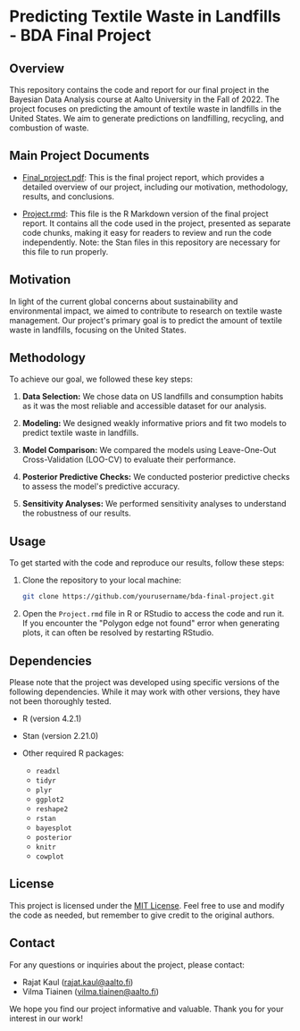 # Predicting Textile Waste in Landfills - BDA Final Project

## Overview

This repository contains the code and report for our final project in the Bayesian Data Analysis course at Aalto University in the Fall of 2022. The project focuses on predicting the amount of textile waste in landfills in the United States. We aim to generate predictions on landfilling, recycling, and combustion of waste.

## Main Project Documents

- [Final_project.pdf](Final_project.pdf): This is the final project report, which provides a detailed overview of our project, including our motivation, methodology, results, and conclusions.

- [Project.rmd](Project.rmd): This file is the R Markdown version of the final project report. It contains all the code used in the project, presented as separate code chunks, making it easy for readers to review and run the code independently. Note: the Stan files in this repository are necessary for this file to run properly.

## Motivation

In light of the current global concerns about sustainability and environmental impact, we aimed to contribute to research on textile waste management. Our project's primary goal is to predict the amount of textile waste in landfills, focusing on the United States.

## Methodology

To achieve our goal, we followed these key steps:

1. **Data Selection:** We chose data on US landfills and consumption habits as it was the most reliable and accessible dataset for our analysis.

2. **Modeling:** We designed weakly informative priors and fit two models to predict textile waste in landfills.

3. **Model Comparison:** We compared the models using Leave-One-Out Cross-Validation (LOO-CV) to evaluate their performance.

4. **Posterior Predictive Checks:** We conducted posterior predictive checks to assess the model's predictive accuracy.

5. **Sensitivity Analyses:** We performed sensitivity analyses to understand the robustness of our results.

## Usage

To get started with the code and reproduce our results, follow these steps:

1. Clone the repository to your local machine:

   ```bash
   git clone https://github.com/yourusername/bda-final-project.git
   ```

2. Open the `Project.rmd` file in R or RStudio to access the code and run it. If you encounter the "Polygon edge not found" error when generating plots, it can often be resolved by restarting RStudio.

## Dependencies

Please note that the project was developed using specific versions of the following dependencies. While it may work with other versions, they have not been thoroughly tested.

- R (version 4.2.1)
- Stan (version 2.21.0)
- Other required R packages:

   - `readxl`
   - `tidyr`
   - `plyr`
   - `ggplot2`
   - `reshape2`
   - `rstan`
   - `bayesplot`
   - `posterior`
   - `knitr`
   - `cowplot`

## License

This project is licensed under the [MIT License](LICENSE). Feel free to use and modify the code as needed, but remember to give credit to the original authors.

## Contact

For any questions or inquiries about the project, please contact:

- Rajat Kaul (rajat.kaul@aalto.fi)
- Vilma Tiainen (vilma.tiainen@aalto.fi)

We hope you find our project informative and valuable. Thank you for your interest in our work!
